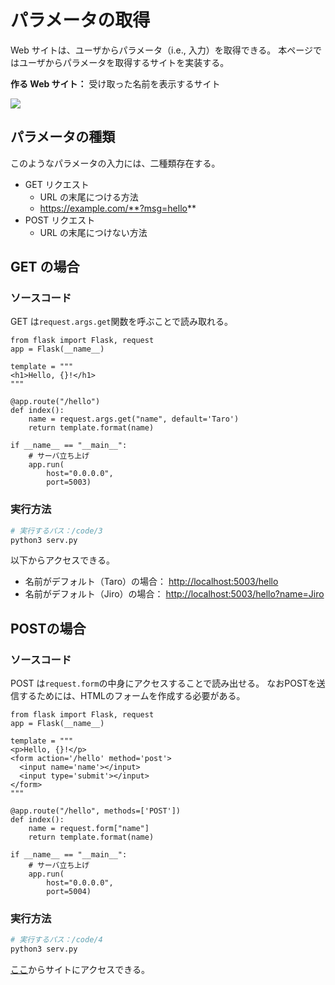 # パラメータの取得

Web サイトは、ユーザからパラメータ（i.e., 入力）を取得できる。
本ページではユーザからパラメータを取得するサイトを実装する。

**作る Web サイト：** 受け取った名前を表示するサイト


![](https://akakou-docs.github.io/inuwebsec101/assets/images/active-neko.png)

## パラメータの種類

このようなパラメータの入力には、二種類存在する。

- GET リクエスト
  - URL の末尾につける方法
  - https://example.com/**?msg=hello**
- POST リクエスト
  - URL の末尾につけない方法


## GET の場合
### ソースコード

GET は`request.args.get`関数を呼ぶことで読み取れる。

```python3
from flask import Flask, request
app = Flask(__name__)

template = """
<h1>Hello, {}!</h1>
"""

@app.route("/hello")
def index():
    name = request.args.get("name", default='Taro')
    return template.format(name)

if __name__ == "__main__":
    # サーバ立ち上げ
    app.run(
        host="0.0.0.0",
        port=5003)
```

### 実行方法 

```sh
# 実行するパス：/code/3
python3 serv.py
```

以下からアクセスできる。

- 名前がデフォルト（Taro）の場合： [http://localhost:5003/hello](http://localhost:5003/hello)
- 名前がデフォルト（Jiro）の場合： [http://localhost:5003/hello?name=Jiro](http://localhost:5003/hello?name=jiro)

## POSTの場合
### ソースコード 

POST は`request.form`の中身にアクセスすることで読み出せる。
なおPOSTを送信するためには、HTMLのフォームを作成する必要がある。

```python3
from flask import Flask, request
app = Flask(__name__)

template = """
<p>Hello, {}!</p>
<form action='/hello' method='post'>
  <input name='name'></input>
  <input type='submit'></input>
</form>
"""

@app.route("/hello", methods=['POST'])
def index():
    name = request.form["name"]
    return template.format(name)

if __name__ == "__main__":
    # サーバ立ち上げ
    app.run(
        host="0.0.0.0",
        port=5004)
```

### 実行方法

```sh
# 実行するパス：/code/4
python3 serv.py
```

[ここ](http://localhost:5004/hello)からサイトにアクセスできる。
